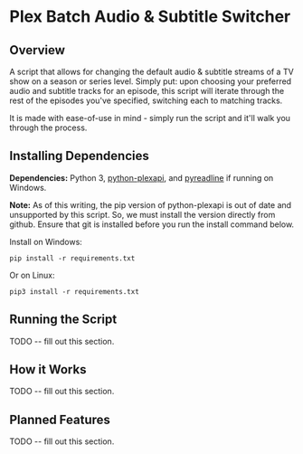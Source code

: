 Plex Batch Audio & Subtitle Switcher
====================================

Overview
--------
A script that allows for changing the default audio & subtitle streams of a TV 
show on a season or series level. Simply put: upon choosing your preferred audio
and subtitle tracks for an episode, this script will iterate through the rest of
the episodes you've specified, switching each to matching tracks.

It is made with ease-of-use in mind - simply run the script and it'll walk you 
through the process.

Installing Dependencies
-----------------------
**Dependencies:** Python 3, 
[python-plexapi](https://github.com/pkkid/python-plexapi), and 
[pyreadline](https://github.com/pyreadline/pyreadline) if running on Windows.

**Note:** As of this writing, the pip version of python-plexapi is out of date
and unsupported by this script. So, we must install the version directly from 
github. Ensure that git is installed before you run the install command below.

Install on Windows:

    pip install -r requirements.txt
    
Or on Linux:

    pip3 install -r requirements.txt

Running the Script
------------------
TODO -- fill out this section.

How it Works
------------
TODO -- fill out this section.

Planned Features
----------------
TODO -- fill out this section.
